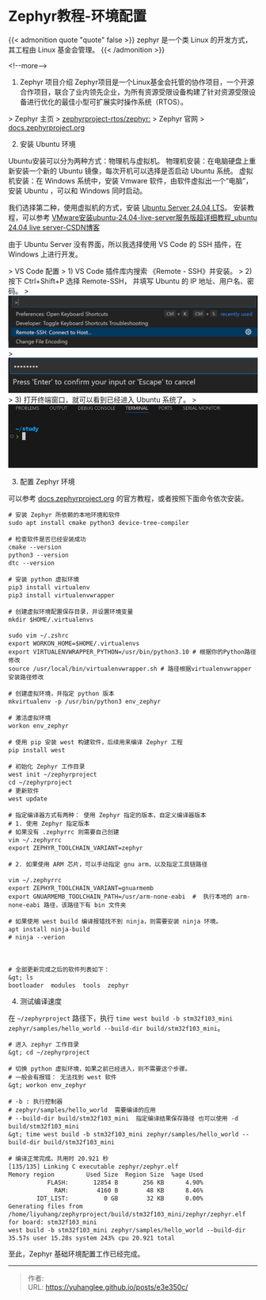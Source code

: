 # Zephyr教程-环境配置


{{&lt; admonition quote &#34;quote&#34; false &gt;}}
zephyr 是一个类 Linux 的开发方式， 其工程由 Linux 基金会管理。
{{&lt; /admonition &gt;}}

&lt;!--more--&gt;

1. Zephyr 项目介绍
Zephyr项目是一个Linux基金会托管的协作项目，一个开源合作项目，联合了业内领先企业，为所有资源受限设备构建了针对资源受限设备进行优化的最佳小型可扩展实时操作系统（RTOS）。

&gt; Zephyr 主页
&gt; [zephyrproject-rtos/zephyr:](https://github.com/zephyrproject-rtos/zephyr)
&gt; Zephyr 官网
&gt; [docs.zephyrproject.org](https://docs.zephyrproject.org)


2. 安装 Ubuntu 环境

Ubuntu安装可以分为两种方式：物理机与虚拟机。
物理机安装：在电脑硬盘上重新安装一个新的 Ubuntu 镜像，每次开机可以选择是否启动 Ubuntu 系统。
虚拟机安装：在 Windows 系统中，安装 Vmware 软件，由软件虚拟出一个“电脑”，安装 Ubuntu ，可以和 Windows 同时启动。

我们选择第二种，使用虚拟机的方式，安装 [Ubuntu Server 24.04 LTS](https://cn.ubuntu.com/download/server/step1)。 安装教程，可以参考 [VMware安装ubuntu-24.04-live-server服务版超详细教程_ubuntu 24.04 live server-CSDN博客](https://blog.csdn.net/qingzhumuqingfeng/article/details/144011787)

由于 Ubuntu Server 没有界面，所以我选择使用 VS Code 的 SSH 插件，在 Windows 上进行开发。

&gt; VS Code 配置
&gt; 1)  VS Code 插件库内搜索 《Remote - SSH》并安装。
&gt; 2)  按下 Ctrl&#43;Shift&#43;P 选择  Remote-SSH， 并填写 Ubuntu 的 IP 地址、用户名、密码。
&gt; ![命令窗口](img/命令窗口.png)
&gt; ![输入密码](img/输入密码.png)
&gt; 3)  打开终端窗口，就可以看到已经进入 Ubuntu 系统了。
&gt; ![终端](img/终端.png)

3. 配置 Zephyr 环境

可以参考 [docs.zephyrproject.org](https://docs.zephyrproject.org) 的官方教程，或者按照下面命令依次安装。
``` shell
# 安装 Zephyr 所依赖的本地环境和软件
sudo apt install cmake python3 device-tree-compiler 

# 检查软件是否已经安装成功
cmake --version
python3 --version
dtc --version

# 安装 python 虚拟环境
pip3 install virtualenv
pip3 install virtualenvwrapper

# 创建虚拟环境配置保存目录，并设置环境变量
mkdir $HOME/.virtualenvs

sudo vim ~/.zshrc
export WORKON_HOME=$HOME/.virtualenvs 
export VIRTUALENVWRAPPER_PYTHON=/usr/bin/python3.10 # 根据你的Python路径修改 
source /usr/local/bin/virtualenvwrapper.sh # 路径根据virtualenvwrapper 安装路径修改

# 创建虚拟环境，并指定 python 版本
mkvirtualenv -p /usr/bin/python3 env_zephyr

# 激活虚拟环境
workon env_zephyr

# 使用 pip 安装 west 构建软件，后续用来编译 Zephyr 工程
pip install west

# 初始化 Zephyr 工作目录
west init ~/zephyrproject
cd ~/zephyrproject
# 更新软件
west update

# 指定编译器方式有两种： 使用 Zephyr 指定的版本，自定义编译器版本
# 1. 使用 Zephyr 指定版本
# 如果没有 .zephyrrc 则需要自己创建
vim ~/.zephyrrc 
export ZEPHYR_TOOLCHAIN_VARIANT=zephyr

# 2. 如果使用 ARM 芯片，可以手动指定 gnu arm，以及指定工具链路径

vim ~/.zephyrrc
export ZEPHYR_TOOLCHAIN_VARIANT=gnuarmemb
export GNUARMEMB_TOOLCHAIN_PATH=/usr/arm-none-eabi  #  执行本地的 arm-none-eabi 路径，该路径下有 bin 文件夹

# 如果使用 west build 编译报错找不到 ninja，则需要安装 ninja 环境。
apt install ninja-build
# ninja --verion 



# 全部更新完成之后的软件列表如下：
&gt; ls
bootloader  modules  tools  zephyr
```

4. 测试编译速度

在 `~/zephyrproject` 路径下，执行 `time west build -b stm32f103_mini zephyr/samples/hello_world --build-dir build/stm32f103_mini`。

``` shell
# 进入 zephyr 工作目录
&gt; cd ~/zephyrproject

# 切换 python 虚拟环境，如果之前已经进入，则不需要这个步骤。
# 一般会有报错： 无法找到 west 软件
&gt; workon env_zephyr

# -b : 执行控制器
# zephyr/samples/hello_world  需要编译的应用
# --build-dir build/stm32f103_mini  指定编译结果保存路径 也可以使用 -d build/stm32f103_mini
&gt; time west build -b stm32f103_mini zephyr/samples/hello_world --build-dir build/stm32f103_mini

# 编译正常完成。共用时 20.921 秒
[135/135] Linking C executable zephyr/zephyr.elf
Memory region         Used Size  Region Size  %age Used
           FLASH:       12854 B       256 KB      4.90%
             RAM:        4160 B        48 KB      8.46%
        IDT_LIST:          0 GB        32 KB      0.00%
Generating files from /home/liyuhang/zephyrproject/build/stm32f103_mini/zephyr/zephyr.elf for board: stm32f103_mini
west build -b stm32f103_mini zephyr/samples/hello_world --build-dir   35.57s user 15.28s system 243% cpu 20.921 total
```

至此，Zephyr 基础环境配置工作已经完成。


---

> 作者:   
> URL: https://yuhanglee.github.io/posts/e3e350c/  

